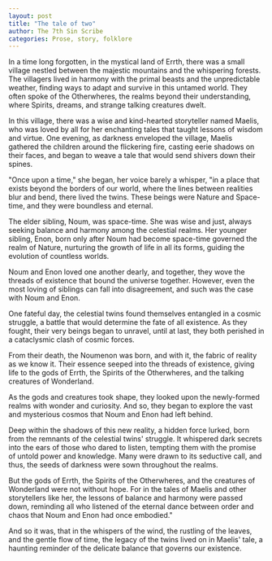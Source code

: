 ```yaml
---
layout: post
title: "The tale of two"
author: The 7th Sin Scribe 
categories: Prose, story, folklore
---
```



In a time long forgotten, in the mystical land of Errth, there was a small village nestled between the majestic mountains and the whispering forests. The villagers lived in harmony with the primal beasts and the unpredictable weather, finding ways to adapt and survive in this untamed world. They often spoke of the Otherwheres, the realms beyond their understanding, where Spirits, dreams, and strange talking creatures dwelt.

In this village, there was a wise and kind-hearted storyteller named Maelis, who was loved by all for her enchanting tales that taught lessons of wisdom and virtue. One evening, as darkness enveloped the village, Maelis gathered the children around the flickering fire, casting eerie shadows on their faces, and began to weave a tale that would send shivers down their spines.

"Once upon a time," she began, her voice barely a whisper, "in a place that exists beyond the borders of our world, where the lines between realities blur and bend, there lived the twins. These beings were Nature and Space-time, and they were boundless and eternal.

The elder sibling, Noum, was space-time. She was wise and just, always seeking balance and harmony among the celestial realms. Her younger sibling, Enon, born only after Noum had become space-time governed the realm of Nature, nurturing the growth of life in all its forms, guiding the evolution of countless worlds.

Noum and Enon loved one another dearly, and together, they wove the threads of existence that bound the universe together. However, even the most loving of siblings can fall into disagreement, and such was the case with Noum and Enon.

One fateful day, the celestial twins found themselves entangled in a cosmic struggle, a battle that would determine the fate of all existence. As they fought, their very beings began to unravel, until at last, they both perished in a cataclysmic clash of cosmic forces.

From their death, the Noumenon was born, and with it, the fabric of reality as we know it. Their essence seeped into the threads of existence, giving life to the gods of Errth, the Spirits of the Otherwheres, and the talking creatures of Wonderland.

As the gods and creatures took shape, they looked upon the newly-formed realms with wonder and curiosity. And so, they began to explore the vast and mysterious cosmos that Noum and Enon had left behind.

Deep within the shadows of this new reality, a hidden force lurked, born from the remnants of the celestial twins' struggle. It whispered dark secrets into the ears of those who dared to listen, tempting them with the promise of untold power and knowledge. Many were drawn to its seductive call, and thus, the seeds of darkness were sown throughout the realms.

But the gods of Errth, the Spirits of the Otherwheres, and the creatures of Wonderland were not without hope. For in the tales of Maelis and other storytellers like her, the lessons of balance and harmony were passed down, reminding all who listened of the eternal dance between order and chaos that Noum and Enon had once embodied."

And so it was, that in the whispers of the wind, the rustling of the leaves, and the gentle flow of time, the legacy of the twins lived on in Maelis' tale, a haunting reminder of the delicate balance that governs our existence.
